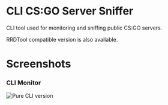 # CLI CS:GO Server Sniffer
CLI tool used for monitoring and sniffing public CS:GO servers.

RRDTool compatible version is also available.

# Screenshots

### CLI Monitor
![Pure CLI version](https://i.imgur.com/GAnOFW2.png)
